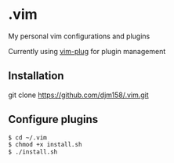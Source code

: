 # .vim
My personal vim configurations and plugins

Currently using [vim-plug](https://github.com/junegunn/vim-plug) for plugin management

## Installation

git clone https://github.com/djm158/.vim.git

## Configure plugins

```sh
$ cd ~/.vim
$ chmod +x install.sh
$ ./install.sh
```

